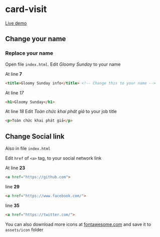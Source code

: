 # card-visit
[Live demo](https://deathvn.github.io/linkPages/card-visit/)

## Change your name

### Replace your name
Open file `index.html`. Edit _Gloomy Sunday_ to your name

At line **7**
```html
<title>Gloomy Sunday info</title> <!-- Change this to your name -->
```

At line *17*
```html
<h1>Gloomy Sunday</h1>
```

At line *18* Edit _Toàn chức khai phát giả_ to your job title
```html
<p>Toàn chức khai phát giả</p>
```

## Change Social link
Also in file `index.html`

Edit `href` of `<a>` tag,  to your social network link


At line **23**
```html
<a href="https://github.com">
```

line **29**
```html
<a href="https://www.facebook.com/">
```

line **35**
```html
<a href="https://twitter.com/">
```

You can also download more icons at [fontawesome.com](https://fontawesome.com/v5.15/icons?d=gallery&p=2) and save it to `assets/icon` folder